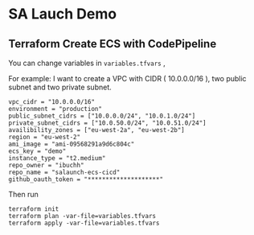 # SA Lauch Demo

## Terraform Create ECS with CodePipeline

You can change variables in `variables.tfvars` , 

For example: I want to create a VPC with CIDR ( 10.0.0.0/16 ), two public subnet and two private subnet.

```
vpc_cidr = "10.0.0.0/16"
environment = "production"
public_subnet_cidrs = ["10.0.0.0/24", "10.0.1.0/24"]
private_subnet_cidrs = ["10.0.50.0/24", "10.0.51.0/24"]
availibility_zones = ["eu-west-2a", "eu-west-2b"]
region = "eu-west-2"
ami_image = "ami-09568291a9d6c804c"
ecs_key = "demo"
instance_type = "t2.medium"
repo_owner = "ibuchh"
repo_name = "salaunch-ecs-cicd"
github_oauth_token = "********************"

```

Then run

```
terraform init
terraform plan -var-file=variables.tfvars
terraform apply -var-file=variables.tfvars
```
